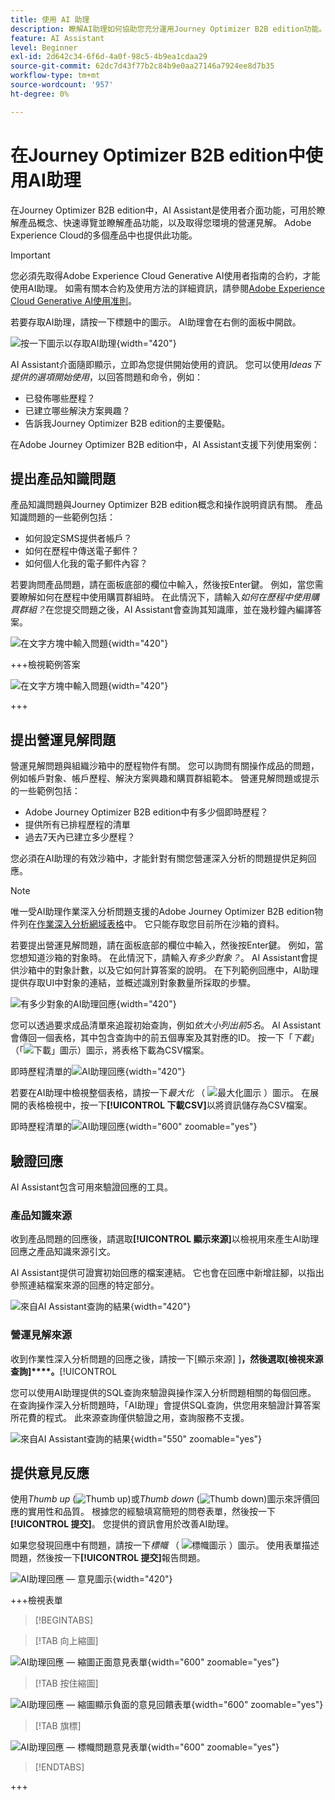 ```yaml
---
title: 使用 AI 助理
description: 瞭解AI助理如何協助您充分運用Journey Optimizer B2B edition功能。
feature: AI Assistant
level: Beginner
exl-id: 2d642c34-6f6d-4a0f-98c5-4b9ea1cdaa29
source-git-commit: 62dc7d43f77b2c84b9e0aa27146a7924ee8d7b35
workflow-type: tm+mt
source-wordcount: '957'
ht-degree: 0%

---
```


# 在Journey Optimizer B2B edition中使用AI助理

在Journey Optimizer B2B edition中，AI Assistant是使用者介面功能，可用於瞭解產品概念、快速導覽並瞭解產品功能，以及取得您環境的營運見解。 Adobe Experience Cloud的多個產品中也提供此功能。

>[!IMPORTANT]
>
>您必須先取得Adobe Experience Cloud Generative AI使用者指南的合約，才能使用AI助理。 如需有關本合約及使用方法的詳細資訊，請參閱[Adobe Experience Cloud Generative AI使用准則](https://www.adobe.com/tw/legal/licenses-terms/adobe-dx-gen-ai-user-guidelines.html)。

若要存取AI助理，請按一下標題中的圖示。 AI助理會在右側的面板中開啟。

![按一下圖示以存取AI助理](./assets/ai-assistant-icon-displayed.png){width="420"}

AI Assistant介面隨即顯示，立即為您提供開始使用的資訊。 您可以使用&#x200B;_Ideas下提供的選項開始使用_，以回答問題和命令，例如：

* 已發佈哪些歷程？
* 已建立哪些解決方案興趣？
* 告訴我Journey Optimizer B2B edition的主要優點。

在Adobe Journey Optimizer B2B edition中，AI Assistant支援下列使用案例：

## 提出產品知識問題

產品知識問題與Journey Optimizer B2B edition概念和操作說明資訊有關。 產品知識問題的一些範例包括：

* 如何設定SMS提供者帳戶？
* 如何在歷程中傳送電子郵件？
* 如何個人化我的電子郵件內容？

若要詢問產品問題，請在面板底部的欄位中輸入，然後按Enter鍵。 例如，當您需要瞭解如何在歷程中使用購買群組時。 在此情況下，請輸入&#x200B;_如何在歷程中使用購買群組？_&#x200B;在您提交問題之後，AI Assistant會查詢其知識庫，並在幾秒鐘內編譯答案。

![在文字方塊中輸入問題](./assets/ai-assistant-ask-question.png){width="420"}

+++檢視範例答案

![在文字方塊中輸入問題](./assets/ai-assistant-product-answer.png){width="420"}

+++

## 提出營運見解問題

營運見解問題與組織沙箱中的歷程物件有關。 您可以詢問有關操作成品的問題，例如帳戶對象、帳戶歷程、解決方案興趣和購買群組範本。 營運見解問題或提示的一些範例包括：

* Adobe Journey Optimizer B2B edition中有多少個即時歷程？
* 提供所有已排程歷程的清單
* 過去7天內已建立多少歷程？

您必須在AI助理的有效沙箱中，才能針對有關您營運深入分析的問題提供足夠回應。

>[!NOTE]
>
>唯一受AI助理作業深入分析問題支援的Adobe Journey Optimizer B2B edition物件列在[作業深入分析網域表格](./ai-assistant-overview.md#operational-insights)中。 它只能存取您目前所在沙箱的資料。

若要提出營運見解問題，請在面板底部的欄位中輸入，然後按Enter鍵。 例如，當您想知道沙箱的對象時。 在此情況下，請輸入&#x200B;_有多少對象？_。  AI Assistant會提供沙箱中的對象計數，以及它如何計算答案的說明。 在下列範例回應中，AI助理提供存取UI中對象的連結，並概述識別對象數量所採取的步驟。

![有多少對象的AI助理回應](./assets/ai-assistant-insights-answer.png){width="420"}

您可以透過要求成品清單來追蹤初始查詢，例如&#x200B;_依大小列出前5名_。 AI Assistant會傳回一個表格，其中包含查詢中的前五個專案及其對應的ID。 按一下「_下載_」（「![下載」圖示](../assets/do-not-localize/icon-download.svg)）圖示，將表格下載為CSV檔案。

即時歷程清單的![AI助理回應](./assets/ai-assistant-artifacts-query.png){width="420"}

若要在AI助理中檢視整個表格，請按一下&#x200B;_最大化_ （ ![最大化圖示](../assets/do-not-localize/icon-maximize.svg) ）圖示。 在展開的表格檢視中，按一下&#x200B;**[!UICONTROL 下載CSV]**&#x200B;以將資訊儲存為CSV檔案。

即時歷程清單的![AI助理回應](./assets/ai-assistant-artifacts-maximize.png){width="600" zoomable="yes"}

## 驗證回應

AI Assistant包含可用來驗證回應的工具。

### 產品知識來源

收到產品問題的回應後，請選取&#x200B;**[!UICONTROL 顯示來源]**&#x200B;以檢視用來產生AI助理回應之產品知識來源引文。

AI Assistant提供可證實初始回應的檔案連結。 它也會在回應中新增註腳，以指出參照連結檔案來源的回應的特定部分。

![來自AI Assistant查詢的結果](./assets/ai-assistant-product-answer-sources.png){width="420"}

### 營運見解來源

收到作業性深入分析問題的回應之後，請按一下[顯示來源] ]**，然後選取[檢視來源查詢]****。**[!UICONTROL 

您可以使用AI助理提供的SQL查詢來驗證與操作深入分析問題相關的每個回應。 在查詢操作深入分析問題時，「AI助理」會提供SQL查詢，供您用來驗證計算答案所花費的程式。 此來源查詢僅供驗證之用，查詢服務不支援。

![來自AI Assistant查詢的結果](./assets/ai-assistant-artifacts-query-source.png){width="550" zoomable="yes"}

## 提供意見反應

使用&#x200B;_Thumb up_ (![Thumb up](../assets/do-not-localize/icon-thumb-up.svg))或&#x200B;_Thumb down_ (![Thumb down](../assets/do-not-localize/icon-thumb-down.svg))圖示來評價回應的實用性和品質。 根據您的經驗填寫簡短的問卷表單，然後按一下&#x200B;**[!UICONTROL 提交]**。 您提供的資訊會用於改善AI助理。

如果您發現回應中有問題，請按一下&#x200B;_標幟_ （ ![標幟圖示](../assets/do-not-localize/icon-flag.svg) ）圖示。 使用表單描述問題，然後按一下&#x200B;**[!UICONTROL 提交]**&#x200B;報告問題。

![AI助理回應 — 意見圖示](./assets/ai-assistant-response-feedback-icons.png){width="420"}

+++檢視表單

>[!BEGINTABS]

>[!TAB 向上縮圖]

![AI助理回應 — 縮圖正面意見表單](./assets/ai-assistant-response-feedback-positive-form.png){width="600" zoomable="yes"}

>[!TAB 按住縮圖]

![AI助理回應 — 縮圖顯示負面的意見回饋表單](./assets/ai-assistant-response-feedback-negative-form.png){width="600" zoomable="yes"}

>[!TAB 旗標]

![AI助理回應 — 標幟問題意見表單](./assets/ai-assistant-response-feedback-flagged-form.png){width="600" zoomable="yes"}

>[!ENDTABS]

+++
